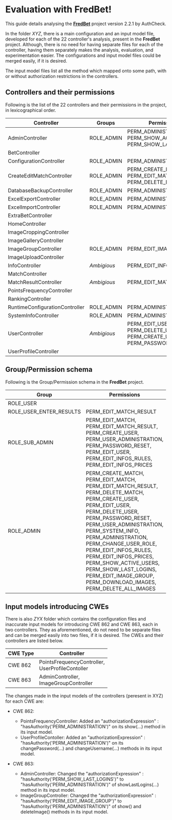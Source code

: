 # Evaluation with FredBet!
This guide details analysing the **[FredBet](https://github.com/fred4jupiter/fredbet)** project version 2.2.1 by AuthCheck. 

In the folder *XYZ*, there is a main configuration and an input model file, developed for each of the 22 controller's analysis, present in the **FredBet** project. Although, there is no need for having separate files for each of the controller, having them separately makes the analysis, evaluation, and experimentation easier. The configurations and input model files could be merged easily, if it is desired. 

The input model files list all the method which mapped onto some path, with or without authorization restrictions in the controllers. 

## Controllers and their permissions 

Following is the list of the 22 controllers and their permissions in the project, in lexicographical order.

|    Controller  |	Groups           	 |    Permissions              |
|----------------|-------------------------------|-----------------------------|
|AdminController|ROLE_ADMIN|PERM_ADMINISTRATION, PERM_SHOW_ACTIVE_USERS, PERM_SHOW_LAST_LOGINS |
|BetController|||
|ConfigurationController|ROLE_ADMIN|PERM_ADMINISTRATION|
|CreateEditMatchController|ROLE_ADMIN |PERM_CREATE_MATCH,<br> PERM_EDIT_MATCH,<br> PERM_DELETE_MATCH|
|DatabaseBackupController|ROLE_ADMIN|PERM_ADMINISTRATION|
|ExcelExportController|ROLE_ADMIN|PERM_ADMINISTRATION|
|ExcelImportController|ROLE_ADMIN|PERM_ADMINISTRATION|
|ExtraBetController|||
|HomeController|||
|ImageCroppingController|||
|ImageGalleryController|||
|ImageGroupController|ROLE_ADMIN|PERM_EDIT_IMAGE_GROUP|
|ImageUploadController|||
|InfoController|*Ambigious*|PERM_EDIT_INFOS_RULES|
|MatchController|||
|MatchResultController|*Ambigious*|PERM_EDIT_MATCH_RESULT|
|PointsFrequencyController|||
|RankingController|||
|RuntimeConfigurationController|ROLE_ADMIN |PERM_ADMINISTRATION|
|SystemInfoController|ROLE_ADMIN |PERM_ADMINISTRATION|
|UserController|*Ambigious*|PERM_EDIT_USER,<br> PERM_DELETE_USER,<br> PERM_CREATE_USER, <br>PERM_PASSWORD_RESET|
|UserProfileController|||


## Group/Permission schema

Following is the Group/Permission schema in the **FredBet** project.

|    Group       |    Permissions              |
|----------------|----------------------------|
|ROLE_USER| |
|ROLE_USER_ENTER_RESULTS|PERM_EDIT_MATCH_RESULT|
|ROLE_SUB_ADMIN|PERM_EDIT_MATCH,<br> PERM_EDIT_MATCH_RESULT,<br> PERM_CREATE_USER,<br> PERM_USER_ADMINISTRATION,<br> PERM_PASSWORD_RESET,<br> PERM_EDIT_USER,<br> PERM_EDIT_INFOS_RULES,<br> PERM_EDIT_INFOS_PRICES |
|ROLE_ADMIN|PERM_CREATE_MATCH,<br> PERM_EDIT_MATCH,<br> PERM_EDIT_MATCH_RESULT,<br> PERM_DELETE_MATCH,<br> PERM_CREATE_USER,<br> PERM_EDIT_USER,<br> PERM_DELETE_USER,<br> PERM_PASSWORD_RESET,<br> PERM_USER_ADMINISTRATION,<br> PERM_SYSTEM_INFO,<br> PERM_ADMINISTRATION,<br> PERM_CHANGE_USER_ROLE,<br> PERM_EDIT_INFOS_RULES,<br> PERM_EDIT_INFOS_PRICES,<br> PERM_SHOW_ACTIVE_USERS,<br> PERM_SHOW_LAST_LOGINS,<br> PERM_EDIT_IMAGE_GROUP,<br> PERM_DOWNLOAD_IMAGES,<br> PERM_DELETE_ALL_IMAGES|

## Input models introducing CWEs

There is also *ZYX* folder which contains the configuration files and inaccurate input models for introducing CWE 862 and CWE 863, each in two controllers. They as aforementioned, do not need to be separate files and can be merged easily into two files, if it is desired. The CWEs and their controllers are listed below.

|    CWE Type       |    Controller              |
|-------------------|----------------------------|
|CWE 862|PointsFrequencyController,<br> UserProfileContoller|
|CWE 863|AdminController,<br> ImageGroupController|

The changes made in the input models of the controllers (peresent in XYZ) for each CWE are:
	
- CWE 862: 
  + PointsFrequencyController: Added an "authorizationExpression" : "hasAuthority('PERM_ADMINISTRATION')" on its show(...) method in its input model.
  + UserProfileContoller: Added an "authorizationExpression" : "hasAuthority('PERM_ADMINISTRATION')" on its changePassword(...) and changeUsername(...) methods in its input model.

- CWE 863:
  + AdminController: Changed the "authorizationExpression" :  "hasAuthority('PERM_SHOW_LAST_LOGINS')" to "hasAuthority('PERM_ADMINISTRATION')" of showLastLogins(...) method in its input model.
  + ImageGroupController: Changed the "authorizationExpression" : "hasAuthority('PERM_EDIT_IMAGE_GROUP')" to "hasAuthority('PERM_ADMINISTRATION')" of show() and deleteImage() methods in its input model.






